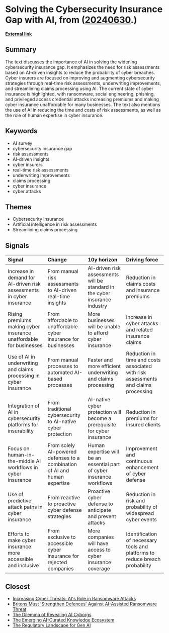 # __Solving the Cybersecurity Insurance Gap with AI__, from ([20240630](https://kghosh.substack.com/p/20240630).)

__[External link](https://venturebeat.com/security/how-ai-and-llms-are-revolutionizing-cyber-insurance/)__



## Summary

The text discusses the importance of AI in solving the widening cybersecurity insurance gap. It emphasizes the need for risk assessments based on AI-driven insights to reduce the probability of cyber breaches. Cyber insurers are focused on improving and augmenting cybersecurity strategies through real-time risk assessments, underwriting improvements, and streamlining claims processing using AI. The current state of cyber insurance is highlighted, with ransomware, social engineering, phishing, and privileged access credential attacks increasing premiums and making cyber insurance unaffordable for many businesses. The text also mentions the use of AI in reducing the time and costs of risk assessments, as well as the role of human expertise in cyber insurance.

## Keywords

* AI survey
* cybersecurity insurance gap
* risk assessments
* AI-driven insights
* cyber insurers
* real-time risk assessments
* underwriting improvements
* claims processing
* cyber insurance
* cyber attacks

## Themes

* Cybersecurity insurance
* Artificial intelligence in risk assessments
* Streamlining claims processing

## Signals

| Signal                                                               | Change                                                                     | 10y horizon                                                                 | Driving force                                                                      |
|:---------------------------------------------------------------------|:---------------------------------------------------------------------------|:----------------------------------------------------------------------------|:-----------------------------------------------------------------------------------|
| Increase in demand for AI-driven risk assessments in cyber insurance | From manual risk assessments to AI-driven real-time insights               | AI-driven risk assessments will be standard in the cyber insurance industry | Reduction in claims costs and insurance premiums                                   |
| Rising premiums making cyber insurance unaffordable for businesses   | From affordable to unaffordable cyber insurance for businesses             | More businesses will be unable to afford cyber insurance                    | Increase in cyber attacks and related insurance claims                             |
| Use of AI in underwriting and claims processing in cyber insurance   | From manual processes to automated AI-based processes                      | Faster and more efficient underwriting and claims processing                | Reduction in time and costs associated with risk assessments and claims processing |
| Integration of AI in cybersecurity platforms for insurability        | From traditional cybersecurity to AI-native cyber protection               | AI-native cyber protection will become a prerequisite for cyber insurance   | Reduction in premiums for insured clients                                          |
| Focus on human-in-the-middle AI workflows in cyber insurance         | From solely AI-powered defenses to a combination of AI and human expertise | Human expertise will be an essential part of cyber insurance workflows      | Improvement and continuous enhancement of cyber defense                            |
| Use of predictive attack paths in cyber insurance                    | From reactive to proactive cyber defense strategies                        | Proactive cyber defense to anticipate and prevent attacks                   | Reduction in risk and probability of widespread cyber events                       |
| Efforts to make cyber insurance more accessible and inclusive        | From exclusive to accessible cyber insurance for rejected companies        | More companies will have access to cyber insurance coverage                 | Identification of necessary tools and platforms to reduce breach probability       |

## Closest

* [Increasing Cyber Threats: AI's Role in Ransomware Attacks](dabd88039518d1eb97139f16625eeec8)
* [Britons Must 'Strengthen Defences' Against AI-Assisted Ransomware Threat](1c3d82ee939ffa81f9376cb961a20f46)
* [The Dilemma of Revealing AI Cyborgs](c42a95f16678ed3834840d48f8e775a3)
* [The Emerging AI-Curated Knowledge Ecosystem](a9266018b458295480a07167310458a9)
* [The Regulatory Landscape for Gen AI](43eafc183f7cc060f7cb7fed455e20a7)